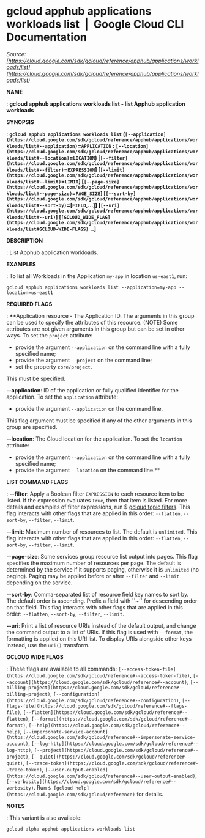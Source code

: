 # gcloud apphub applications workloads list  |  Google Cloud CLI Documentation

*Source: [https://cloud.google.com/sdk/gcloud/reference/apphub/applications/workloads/list](https://cloud.google.com/sdk/gcloud/reference/apphub/applications/workloads/list)*

**NAME**

: **gcloud apphub applications workloads list - list Apphub application workloads**

**SYNOPSIS**

: **`gcloud apphub applications workloads list` (`[--application](https://cloud.google.com/sdk/gcloud/reference/apphub/applications/workloads/list#--application)`=`APPLICATION` : `[--location](https://cloud.google.com/sdk/gcloud/reference/apphub/applications/workloads/list#--location)`=`LOCATION`) [`[--filter](https://cloud.google.com/sdk/gcloud/reference/apphub/applications/workloads/list#--filter)`=`EXPRESSION`] [`[--limit](https://cloud.google.com/sdk/gcloud/reference/apphub/applications/workloads/list#--limit)`=`LIMIT`] [`[--page-size](https://cloud.google.com/sdk/gcloud/reference/apphub/applications/workloads/list#--page-size)`=`PAGE_SIZE`] [`[--sort-by](https://cloud.google.com/sdk/gcloud/reference/apphub/applications/workloads/list#--sort-by)`=[`FIELD`,…]] [`[--uri](https://cloud.google.com/sdk/gcloud/reference/apphub/applications/workloads/list#--uri)`] [`[GCLOUD_WIDE_FLAG](https://cloud.google.com/sdk/gcloud/reference/apphub/applications/workloads/list#GCLOUD-WIDE-FLAGS) …`]**

**DESCRIPTION**

: List Apphub application workloads.

**EXAMPLES**

: To list all Workloads in the Application `my-app` in location
`us-east1`, run:

```
gcloud apphub applications workloads list --application=my-app --location=us-east1
```

**REQUIRED FLAGS**

: **Application resource - The Application ID. The arguments in this group can be
used to specify the attributes of this resource. (NOTE) Some attributes are not
given arguments in this group but can be set in other ways.
To set the `project` attribute:

- provide the argument `--application` on the command line with a fully
specified name;
- provide the argument `--project` on the command line;
- set the property `core/project`.

This must be specified.

**--application**:
ID of the application or fully qualified identifier for the application.
To set the `application` attribute:

- provide the argument `--application` on the command line.

This flag argument must be specified if any of the other arguments in this group
are specified.

**--location**:
The Cloud location for the application.
To set the `location` attribute:

- provide the argument `--application` on the command line with a fully
specified name;
- provide the argument `--location` on the command line.**

**LIST COMMAND FLAGS**

: **--filter**:
Apply a Boolean filter `EXPRESSION` to each resource item
to be listed. If the expression evaluates `True`, then that item is
listed. For more details and examples of filter expressions, run $ [gcloud topic filters](https://cloud.google.com/sdk/gcloud/reference/topic/filters). This flag
interacts with other flags that are applied in this order:
`--flatten`, `--sort-by`, `--filter`,
`--limit`.

**--limit**:
Maximum number of resources to list. The default is `unlimited`. This
flag interacts with other flags that are applied in this order:
`--flatten`, `--sort-by`, `--filter`,
`--limit`.

**--page-size**:
Some services group resource list output into pages. This flag specifies the
maximum number of resources per page. The default is determined by the service
if it supports paging, otherwise it is `unlimited` (no paging).
Paging may be applied before or after `--filter` and
`--limit` depending on the service.

**--sort-by**:
Comma-separated list of resource field key names to sort by. The default order
is ascending. Prefix a field with ``~´´ for descending order on that
field. This flag interacts with other flags that are applied in this order:
`--flatten`, `--sort-by`, `--filter`,
`--limit`.

**--uri**:
Print a list of resource URIs instead of the default output, and change the
command output to a list of URIs. If this flag is used with
`--format`, the formatting is applied on this URI list. To display
URIs alongside other keys instead, use the `uri()` transform.

**GCLOUD WIDE FLAGS**

: These flags are available to all commands: `[--access-token-file](https://cloud.google.com/sdk/gcloud/reference#--access-token-file)`,
`[--account](https://cloud.google.com/sdk/gcloud/reference#--account)`, `[--billing-project](https://cloud.google.com/sdk/gcloud/reference#--billing-project)`,
`[--configuration](https://cloud.google.com/sdk/gcloud/reference#--configuration)`,
`[--flags-file](https://cloud.google.com/sdk/gcloud/reference#--flags-file)`,
`[--flatten](https://cloud.google.com/sdk/gcloud/reference#--flatten)`, `[--format](https://cloud.google.com/sdk/gcloud/reference#--format)`, `[--help](https://cloud.google.com/sdk/gcloud/reference#--help)`, `[--impersonate-service-account](https://cloud.google.com/sdk/gcloud/reference#--impersonate-service-account)`,
`[--log-http](https://cloud.google.com/sdk/gcloud/reference#--log-http)`,
`[--project](https://cloud.google.com/sdk/gcloud/reference#--project)`, `[--quiet](https://cloud.google.com/sdk/gcloud/reference#--quiet)`, `[--trace-token](https://cloud.google.com/sdk/gcloud/reference#--trace-token)`, `[--user-output-enabled](https://cloud.google.com/sdk/gcloud/reference#--user-output-enabled)`,
`[--verbosity](https://cloud.google.com/sdk/gcloud/reference#--verbosity)`.
Run `$ [gcloud help](https://cloud.google.com/sdk/gcloud/reference)` for details.

**NOTES**

: This variant is also available:

```
gcloud alpha apphub applications workloads list
```
